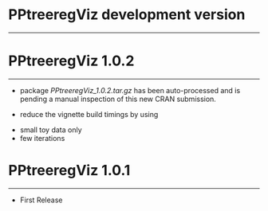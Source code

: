 # PPtreeregViz development version
---

# PPtreeregViz 1.0.2
---
* package *PPtreeregViz_1.0.2.tar.gz* has been auto-processed and is pending a manual inspection of this new CRAN submission. 

* reduce the vignette build timings by using
 - small toy data only
 - few iterations

# PPtreeregViz 1.0.1
---
* First Release
